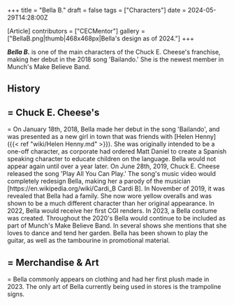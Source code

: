 +++
title = "Bella B."
draft = false
tags = ["Characters"]
date = 2024-05-29T14:28:00Z

[Article]
contributors = ["CECMentor"]
gallery = ["BellaB.png|thumb|468x468px|Bella's design as of 2024."]
+++

<b><i>Bella B.</b></i> is one of the main characters of the Chuck E. Cheese's franchise, making her debut in the 2018 song 'Bailando.' She is the newest member in Munch's Make Believe Band.

<h2> History </h2>

<h2>= Chuck E. Cheese's </h2>=
On January 18th, 2018, Bella made her debut in the song 'Bailando', and was presented as a new girl in town that was friends with [Helen Henny]({{< ref "wiki/Helen Henny.md" >}}). She was originally intended to be a one-off character, as corporate had ordered Matt Daniel to create a Spanish speaking character to educate children on the language. Bella would not appear again until over a year later. On June 28th, 2019, Chuck E. Cheese released the song 'Play All You Can Play.' The song's music video would completely redesign Bella, making her a parody of the musician [https://en.wikipedia.org/wiki/Cardi_B Cardi B]. In November of 2019, it was revealed that Bella had a family. She now wore yellow overalls and was shown to be a much different character than her original appearance. In 2022, Bella would receive her first CGI renders. In 2023, a Bella costume was created. Throughout the 2020's Bella would continue to be included as part of Munch's Make Believe Band. In several shows she mentions that she loves to dance and tend her garden. Bella has been shown to play the guitar, as well as the tambourine in promotional material.

<h2>= Merchandise & Art </h2>=
Bella commonly appears on clothing and had her first plush made in 2023. The only art of Bella currently being used in stores is the trampoline signs.
